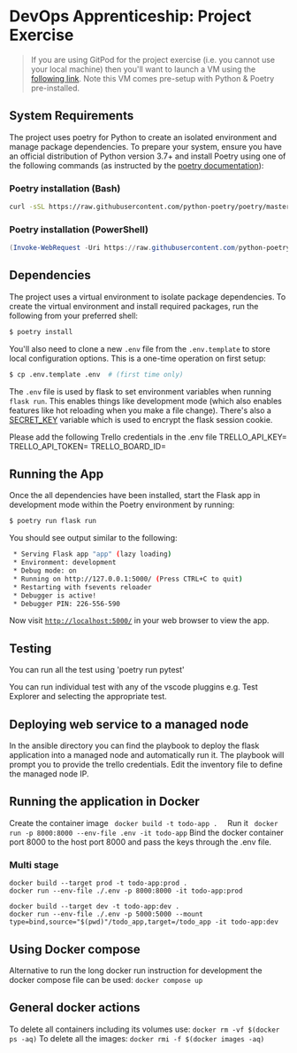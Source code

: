 # DevOps Apprenticeship: Project Exercise

> If you are using GitPod for the project exercise (i.e. you cannot use your local machine) then you'll want to launch a VM using the [following link](https://gitpod.io/#https://github.com/CorndelWithSoftwire/DevOps-Course-Starter). Note this VM comes pre-setup with Python & Poetry pre-installed.

## System Requirements

The project uses poetry for Python to create an isolated environment and manage package dependencies. To prepare your system, ensure you have an official distribution of Python version 3.7+ and install Poetry using one of the following commands (as instructed by the [poetry documentation](https://python-poetry.org/docs/#system-requirements)):

### Poetry installation (Bash)

```bash
curl -sSL https://raw.githubusercontent.com/python-poetry/poetry/master/install-poetry.py | python -
```

### Poetry installation (PowerShell)

```powershell
(Invoke-WebRequest -Uri https://raw.githubusercontent.com/python-poetry/poetry/master/install-poetry.py -UseBasicParsing).Content | python -
```

## Dependencies

The project uses a virtual environment to isolate package dependencies. To create the virtual environment and install required packages, run the following from your preferred shell:

```bash
$ poetry install
```

You'll also need to clone a new `.env` file from the `.env.template` to store local configuration options. This is a one-time operation on first setup:

```bash
$ cp .env.template .env  # (first time only)
```

The `.env` file is used by flask to set environment variables when running `flask run`. This enables things like development mode (which also enables features like hot reloading when you make a file change). There's also a [SECRET_KEY](https://flask.palletsprojects.com/en/1.1.x/config/#SECRET_KEY) variable which is used to encrypt the flask session cookie.

Please add the following Trello credentials in the .env file
TRELLO_API_KEY=
TRELLO_API_TOKEN=
TRELLO_BOARD_ID=

## Running the App

Once the all dependencies have been installed, start the Flask app in development mode within the Poetry environment by running:
```bash
$ poetry run flask run
```

You should see output similar to the following:
```bash
 * Serving Flask app "app" (lazy loading)
 * Environment: development
 * Debug mode: on
 * Running on http://127.0.0.1:5000/ (Press CTRL+C to quit)
 * Restarting with fsevents reloader
 * Debugger is active!
 * Debugger PIN: 226-556-590
```
Now visit [`http://localhost:5000/`](http://localhost:5000/) in your web browser to view the app.


## Testing
You can run all the test using 'poetry run pytest' 

You can run individual test with any of the vscode pluggins e.g. Test Explorer and selecting the appropriate test.

## Deploying web service to a managed node
In the ansible directory you can find the playbook to deploy the flask application into a managed node and automatically run it. The playbook will prompt you to provide the trello credentials. Edit the inventory file to define the managed node IP.

## Running the application in Docker
Create the container image ```  docker build -t todo-app .   ```
Run it ```  docker run -p 8000:8000 --env-file .env -it todo-app ```
Bind the docker container port 8000 to the host port 8000 and pass the keys through the .env file.

### Multi stage

``` 
docker build --target prod -t todo-app:prod .       
docker run --env-file ./.env -p 8000:8000 -it todo-app:prod
```

```
docker build --target dev -t todo-app:dev .       
docker run --env-file ./.env -p 5000:5000 --mount type=bind,source="$(pwd)"/todo_app,target=/todo_app -it todo-app:dev
```

## Using Docker compose
Alternative to run the long docker run instruction for development the docker compose file can be used: ``` docker compose up ```
## General docker actions
To delete all containers including its volumes use: ``` docker rm -vf $(docker ps -aq) ```
To delete all the images: ``` docker rmi -f $(docker images -aq)  ```

